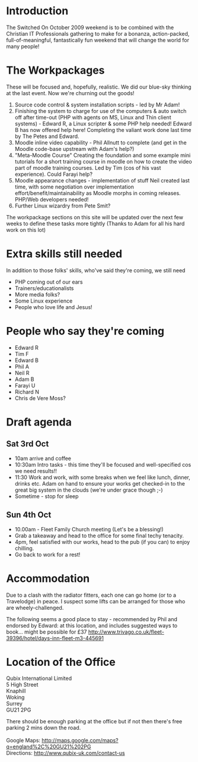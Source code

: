 # Introduction #

The Switched On October 2009 weekend is to be combined with the Christian IT Professionals gathering to make for a bonanza, action-packed, full-of-meaningful, fantastically fun weekend that will change the world for many people!

# The Workpackages #
These will be focused and, hopefully, realistic.  We did our blue-sky thinking at the last event.  Now we're churning out the goods!
  1. Source code control & system installation scripts - led by Mr Adam!
  1. Finishing the system to charge for use of the computers & auto switch off after time-out  (PHP with agents on MS, Linux and Thin client systems) - Edward R, a Linux scripter & some PHP help needed!  Edward B has now offered help here!  Completing the valiant work done last time by The Petes and Edward.
  1. Moodle inline video capability - Phil Allnutt to complete (and get in the Moodle code-base upstream with Adam's help?)
  1. "Meta-Moodle Course" Creating the foundation and some example mini tutorials for a short training course in moodle on how to create the video part of moodle training courses. Led by Tim (cos of his vast experience).  Could Farayi help?
  1. Moodle appearance changes - implementation of stuff Neil created last time, with some negotiation over implementation effort/benefit/maintainability as Moodle morphs in coming releases.  PHP/Web developers needed!
  1. Further Linux wizardry from Pete Smit?

The workpackage sections on this site will be updated over the next few weeks to define these tasks more tightly (Thanks to Adam for all his hard work on this lot)


# Extra skills still needed #
In addition to those folks' skills, who've said they're coming, we still need
  * PHP coming out of our ears
  * Trainers/educationalists
  * More media folks?
  * Some Linux experience
  * People who love life and Jesus!

# People who say they're coming #
  * Edward R
  * Tim F
  * Edward B
  * Phil A
  * Neil R
  * Adam B
  * Farayi U
  * Richard N
  * Chris de Vere Moss?

# Draft agenda #
## Sat 3rd Oct ##
  * 10am arrive and coffee
  * 10:30am Intro tasks - this time they'll be focused and well-specified cos we need results!!
  * 11:30 Work and work, with some breaks when we feel like lunch, dinner, drinks etc. Adam on hand to ensure your works get checked-in to the great big system in the clouds (we're under grace though ;-)
  * Sometime - stop for sleep

## Sun 4th Oct ##
  * 10.00am - Fleet Family Church meeting (Let's be a blessing!)
  * Grab a takeaway and head to the office for some final techy tenacity.
  * 4pm, feel satisfied with our works, head to the pub (if you can) to enjoy chilling.
  * Go back to work for a rest!

# Accommodation #
Due to a clash with the radiator fitters, each one can go home (or to a Travelodge) in peace.  I suspect some lifts can be arranged for those who are wheely-challenged.

The following seems a good place to stay - recommended by Phil and endorsed by Edward:
at this location, and includes suggested ways to book... might be possible for £37
http://www.trivago.co.uk/fleet-39396/hotel/days-inn-fleet-m3-445691

# Location of the Office #
Qubix International Limited<br>
5 High Street<br>
Knaphill<br>
Woking<br>
Surrey<br>
GU21 2PG<br>

There should be enough parking at the office but if not then there's free parking 2 mins down the road.<br>
<br>
Google Maps: <a href='http://maps.google.com/maps?q=england%2C%20GU21%202PG'>http://maps.google.com/maps?q=england%2C%20GU21%202PG</a><br>
Directions: <a href='http://www.qubix-uk.com/contact-us'>http://www.qubix-uk.com/contact-us</a>
